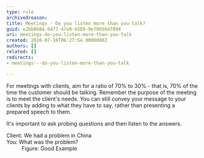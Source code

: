 ```yaml
---
type: rule
archivedreason: 
title: Meetings - Do you listen more than you talk?
guid: e2bb8b84-6477-47a9-b589-9e7093647094
uri: meetings-do-you-listen-more-than-you-talk
created: 2010-07-16T06:27:54.0000000Z
authors: []
related: []
redirects:
- meetings---do-you-listen-more-than-you-talk

---
```


For meetings with clients, aim for a ratio of 70% to 30% - that is, 70% of the time the customer should be talking. Remember the purpose of the meeting is to meet the client's needs. You can still convey your message to your clients by adding to what they have to say, rather than presenting a prepared speech to them.  
<!--endintro-->

It's important to ask probing questions and then listen to the answers.
<dl class="good">    <dt>Client&#58; We had a problem in China <br>
    You&#58; What was the problem? </dt>
    <dd>Figure&#58; Good Example </dd></dl>
